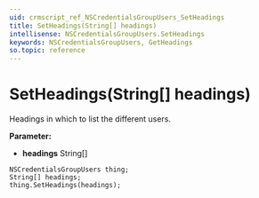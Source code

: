 ```yaml
---
uid: crmscript_ref_NSCredentialsGroupUsers_SetHeadings
title: SetHeadings(String[] headings)
intellisense: NSCredentialsGroupUsers.SetHeadings
keywords: NSCredentialsGroupUsers, GetHeadings
so.topic: reference
---
```


# SetHeadings(String[] headings)

Headings in which to list the different users.

**Parameter:** 
 - **headings** String[]

```crmscript
NSCredentialsGroupUsers thing;
String[] headings;
thing.SetHeadings(headings);
```

